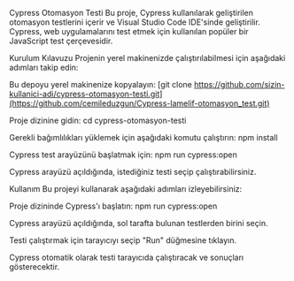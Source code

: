 Cypress Otomasyon Testi
Bu proje, Cypress kullanılarak geliştirilen otomasyon testlerini içerir ve Visual Studio Code IDE'sinde geliştirilir. Cypress, web uygulamalarını test etmek için kullanılan popüler bir JavaScript test çerçevesidir.

Kurulum Kılavuzu
Projenin yerel makinenizde çalıştırılabilmesi için aşağıdaki adımları takip edin:

Bu depoyu yerel makinenize kopyalayın:
[git clone https://github.com/sizin-kullanici-adi/cypress-otomasyon-testi.git](https://github.com/cemileduzgun/Cypress-lamelif-otomasyon_test.git)

Proje dizinine gidin:
cd cypress-otomasyon-testi

Gerekli bağımlılıkları yüklemek için aşağıdaki komutu çalıştırın:
npm install

Cypress test arayüzünü başlatmak için:
npm run cypress:open

Cypress arayüzü açıldığında, istediğiniz testi seçip çalıştırabilirsiniz.

Kullanım
Bu projeyi kullanarak aşağıdaki adımları izleyebilirsiniz:

Proje dizininde Cypress'ı başlatın:
npm run cypress:open

Cypress arayüzü açıldığında, sol tarafta bulunan testlerden birini seçin.

Testi çalıştırmak için tarayıcıyı seçip "Run" düğmesine tıklayın.

Cypress otomatik olarak testi tarayıcıda çalıştıracak ve sonuçları gösterecektir.
